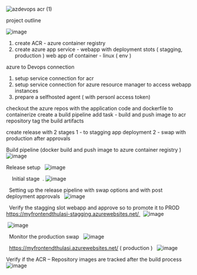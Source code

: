 
![azdevops acr (1)](https://github.com/thulasigithub123/Azure_Workbook/assets/87015668/6c6a7e6c-e5da-476f-b0b5-7dd84baa5ca3)

project outline

![image](https://github.com/thulasigithub123/Azure_Workbook/assets/87015668/dde5fb95-967b-4d86-b68f-4221b188c18a)



1. create ACR - azure container registry
2. create azure app service - webapp with deployment stots ( stagging, production )
    web app of container - linux ( env )



azure to Devops connection
1. setup service connection for acr
2. setup service connection for azure resource manager to access webapp instances
3. prepare a selfhosted agent ( with personl access token)


checkout the azure repos with the application code and dockerfile to containerize
create a build pipeline
add task - build and push image to acr repository
tag the build artifacts

create release with 2 stages
1 - to stagging app deployment
2 - swap with production after approvals


Build pipeline (docker build and push image to azure container registry ) 
 ![image](https://github.com/thulasigithub123/Azure_Workbook/assets/87015668/13ba61d4-3156-4c2d-a97b-f13586e26c66)

Release setup 
 ![image](https://github.com/thulasigithub123/Azure_Workbook/assets/87015668/1a6a5c1e-a31c-44a7-9af9-e1328f219421)

 
 
Initial stage 
. ![image](https://github.com/thulasigithub123/Azure_Workbook/assets/87015668/7a342a61-b6da-4ff0-9d3c-d2aa23b44148)

 
Setting up the release pipeline with swap options and with post deployment approvals 
 ![image](https://github.com/thulasigithub123/Azure_Workbook/assets/87015668/5b764119-08e4-4749-bfcb-af47bd6f4d6b)

 
Verify the stagging slot webapp and approve so to promote it to PROD 
https://myfrontendthulasi-stagging.azurewebsites.net/ 
 ![image](https://github.com/thulasigithub123/Azure_Workbook/assets/87015668/71d2f68c-c8e6-445e-80cb-bbd051853149)

 ![image](https://github.com/thulasigithub123/Azure_Workbook/assets/87015668/bc1b4de3-6d3f-4d98-a3d1-354b1df6289b)

 
Monitor the production swap 
 ![image](https://github.com/thulasigithub123/Azure_Workbook/assets/87015668/e134559e-75de-4393-8918-48b26661eba8)

 
https://myfrontendthulasi.azurewebsites.net/ ( production ) 
 ![image](https://github.com/thulasigithub123/Azure_Workbook/assets/87015668/2384760c-0567-4022-b07e-d5dc914dda9b)

Verify if the ACR – Repository images are tracked after the build process 
 ![image](https://github.com/thulasigithub123/Azure_Workbook/assets/87015668/589a9b72-c779-4ddb-af36-71eee0f2ef01)

